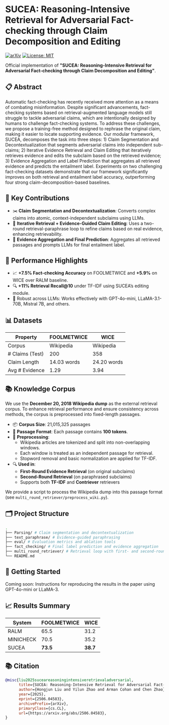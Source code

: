 # SUCEA: Reasoning-Intensive Retrieval for Adversarial Fact-checking through Claim Decomposition and Editing
[![arXiv](https://img.shields.io/badge/arXiv-2506.04583-blue)](https://arxiv.org/abs/2506.04583)
[![License: MIT](https://img.shields.io/badge/License-MIT-yellow.svg)](LICENSE)

Official implementation of **"SUCEA: Reasoning-Intensive Retrieval for Adversarial Fact-checking through Claim Decomposition and Editing"**.

## 📋 Abstract
Automatic fact-checking has recently received more attention as a means of combating misinformation. Despite significant advancements, fact-checking systems based on retrieval-augmented language models still struggle to tackle adversarial claims, which are intentionally designed by humans to challenge fact-checking systems. To address these challenges, we propose a training-free method designed to rephrase the original claim, making it easier to locate supporting evidence. Our modular framework, SUCEA, decomposes the task into three steps: 1) Claim Segmentation and Decontextualization that segments adversarial claims into independent sub-claims; 2) Iterative Evidence Retrieval and Claim Editing that iteratively retrieves evidence and edits the subclaim based on the retrieved evidence; 3) Evidence Aggregation and Label Prediction that aggregates all retrieved evidence and predicts the entailment label. Experiments on two challenging fact-checking datasets demonstrate that our framework significantly improves on both retrieval and entailment label accuracy, outperforming four strong claim-decomposition-based baselines.

## 🧠 Key Contributions

- ✂️ **Claim Segmentation and Decontextualization**: Converts complex claims into atomic, context-independent subclaims using LLMs.
- 🔁 **Iterative Retrieval + Evidence-Guided Claim Editing**: Uses a two-round retrieval-paraphrase loop to refine claims based on real evidence, enhancing retrievability.
- 🧩 **Evidence Aggregation and Final Prediction**: Aggregates all retrieved passages and prompts LLMs for final entailment label.

## 🚀 Performance Highlights

- 📈 **+7.5% Fact-checking Accuracy** on FOOLMETWICE and **+5.9%** on WICE over RALM baseline.
- 🔍 **+11% Retrieval Recall@10** under TF-IDF using SUCEA’s editing module.
- 🔄 Robust across LLMs: Works effectively with GPT-4o-mini, LLaMA-3.1-70B, Mistral 7B, and others.

## 📊 Datasets

| Property          | FOOLMETWICE     | WICE             |
|------------------|------------------|------------------|
| Corpus           | Wikipedia        | Wikipedia        |
| # Claims (Test)  | 200              | 358              |
| Claim Length     | 14.03 words     | 24.20 words     |
| Avg # Evidence   | 1.29             | 3.94             |

## 📚 Knowledge Corpus

We use the **December 20, 2018 Wikipedia dump** as the external retrieval corpus. To enhance retrieval performance and ensure consistency across methods, the corpus is preprocessed into fixed-length passages.

- 📦 **Corpus Size**: 21,015,325 passages
- 📄 **Passage Format**: Each passage contains **100 tokens**.
- 🧹 **Preprocessing**:
  - Wikipedia articles are tokenized and split into non-overlapping windows.
  - Each window is treated as an independent passage for retrieval.
  - Stopword removal and basic normalization are applied for TF-IDF.
- 🔍 **Used in**:
  - **First-Round Evidence Retrieval** (on original subclaims)
  - **Second-Round Retrieval** (on paraphrased subclaims)
  - Supports both **TF-IDF** and **Contriever** retrievers

We provide a script to process the Wikipedia dump into this passage format (see `multi_round_retriever/preprocess_wiki.py`).

## 🗂️ Project Structure
```bash
.
├── Parsing/ # Claim segmentation and decontextualization
├── text_paraphrase/ # Evidence-guided paraphrasing
├── eval/ # Evaluation metrics and ablation tools
├── fact_checking/ # Final label prediction and evidence aggregation
├── multi_round_retriever/ # Retrieval loop with first- and second-round logic
└── README.md
```

## 🧪 Getting Started

Coming soon: Instructions for reproducing the results in the paper using GPT-4o-mini or LLaMA-3.

## 📈 Results Summary

| System     | FOOLMETWICE | WICE |
|------------|-------------|------|
| RALM       | 65.5        | 31.2 |
| MINICHECK  | 70.5        | 35.2 |
| SUCEA      | **73.5**    | **38.7** |

## 📚 Citation
```bibtex
@misc{liu2025suceareasoningintensiveretrievaladversarial,
      title={SUCEA: Reasoning-Intensive Retrieval for Adversarial Fact-checking through Claim Decomposition and Editing}, 
      author={Hongjun Liu and Yilun Zhao and Arman Cohan and Chen Zhao},
      year={2025},
      eprint={2506.04583},
      archivePrefix={arXiv},
      primaryClass={cs.CL},
      url={https://arxiv.org/abs/2506.04583}, 
}
